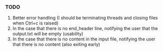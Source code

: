 ### TODO
1. Better error handling (I should be terminating threads and closing files when Ctrl+c is raised)
2. In the case that there is no end_header line, notifying the user that the output.txt will be empty (usability)
3. In the case that there is no content in the input file, notifying the user that there is no content (also exiting early)
